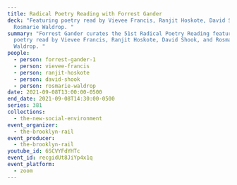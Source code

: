 ```yaml
---
title: Radical Poetry Reading with Forrest Gander
deck: "Featuring poetry read by Vievee Francis, Ranjit Hoskote, David Shook, and
  Rosmarie Waldrop. "
summary: "Forrest Gander curates the 51st Radical Poetry Reading featuring
  poetry read by Vievee Francis, Ranjit Hoskote, David Shook, and Rosmarie
  Waldrop. "
people:
  - person: forrest-gander-1
  - person: vievee-francis
  - person: ranjit-hoskote
  - person: david-shook
  - person: rosmarie-waldrop
date: 2021-09-08T13:00:00-0500
end_date: 2021-09-08T14:30:00-0500
series: 381
collections:
  - the-new-social-environment
event_organizer:
  - the-brooklyn-rail
event_producer:
  - the-brooklyn-rail
youtube_id: 6SCVYFdYHTc
event_id: recgidUt8JiYp4x1q
event_platform:
  - zoom
---
```

